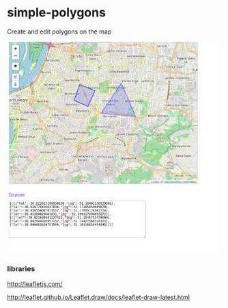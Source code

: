 # simple-polygons

Create and edit polygons on the map

![alt tag](https://raw.githubusercontent.com/campanel/simple-polygons/master/print.png)

### libraries
http://leafletjs.com/

http://leaflet.github.io/Leaflet.draw/docs/leaflet-draw-latest.html